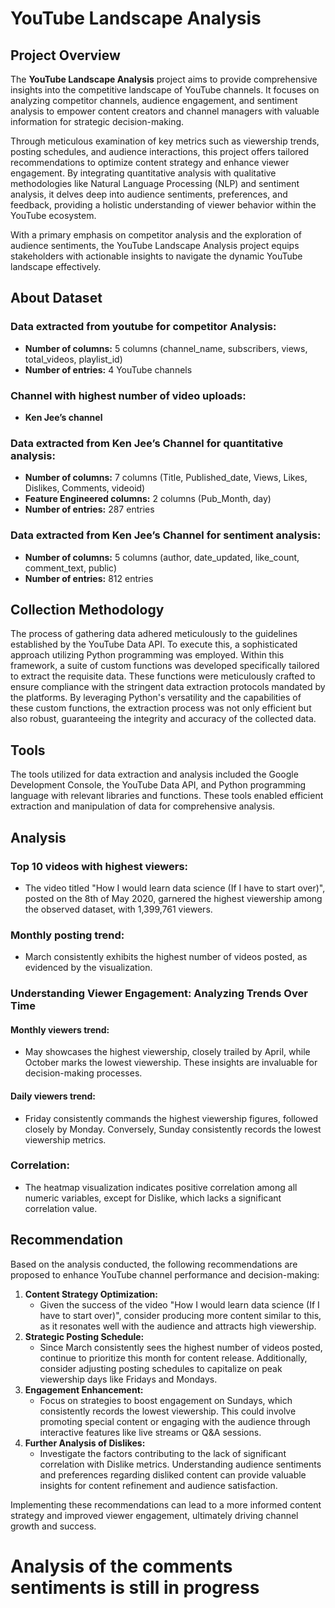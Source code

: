 # YouTube Landscape Analysis

## Project Overview
The **YouTube Landscape Analysis** project aims to provide comprehensive insights into the competitive landscape of YouTube channels. It focuses on analyzing competitor channels, audience engagement, and sentiment analysis to empower content creators and channel managers with valuable information for strategic decision-making.

Through meticulous examination of key metrics such as viewership trends, posting schedules, and audience interactions, this project offers tailored recommendations to optimize content strategy and enhance viewer engagement. By integrating quantitative analysis with qualitative methodologies like Natural Language Processing (NLP) and sentiment analysis, it delves deep into audience sentiments, preferences, and feedback, providing a holistic understanding of viewer behavior within the YouTube ecosystem.

With a primary emphasis on competitor analysis and the exploration of audience sentiments, the YouTube Landscape Analysis project equips stakeholders with actionable insights to navigate the dynamic YouTube landscape effectively.

## About Dataset
### Data extracted from youtube for competitor Analysis:
- **Number of columns:** 5 columns (channel_name, subscribers, views, total_videos, playlist_id)
- **Number of entries:** 4 YouTube channels

### Channel with highest number of video uploads:
- **Ken Jee’s channel**

### Data extracted from Ken Jee’s Channel for quantitative analysis:
- **Number of columns:** 7 columns (Title, Published_date, Views, Likes, Dislikes, Comments, videoid)
- **Feature Engineered columns:** 2 columns (Pub_Month, day)
- **Number of entries:** 287 entries

### Data extracted from Ken Jee’s Channel for sentiment analysis:
- **Number of columns:** 5 columns (author, date_updated, like_count, comment_text, public)
- **Number of entries:** 812 entries

## Collection Methodology
The process of gathering data adhered meticulously to the guidelines established by the YouTube Data API. To execute this, a sophisticated approach utilizing Python programming was employed. Within this framework, a suite of custom functions was developed specifically tailored to extract the requisite data. These functions were meticulously crafted to ensure compliance with the stringent data extraction protocols mandated by the platforms. By leveraging Python's versatility and the capabilities of these custom functions, the extraction process was not only efficient but also robust, guaranteeing the integrity and accuracy of the collected data.

## Tools
The tools utilized for data extraction and analysis included the Google Development Console, the YouTube Data API, and Python programming language with relevant libraries and functions. These tools enabled efficient extraction and manipulation of data for comprehensive analysis.

## Analysis
### Top 10 videos with highest viewers:
- The video titled "How I would learn data science (If I have to start over)", posted on the 8th of May 2020, garnered the highest viewership among the observed dataset, with 1,399,761 viewers.

### Monthly posting trend:
- March consistently exhibits the highest number of videos posted, as evidenced by the visualization.

### Understanding Viewer Engagement: Analyzing Trends Over Time
#### Monthly viewers trend:
- May showcases the highest viewership, closely trailed by April, while October marks the lowest viewership. These insights are invaluable for decision-making processes.

#### Daily viewers trend:
- Friday consistently commands the highest viewership figures, followed closely by Monday. Conversely, Sunday consistently records the lowest viewership metrics.

### Correlation:
- The heatmap visualization indicates positive correlation among all numeric variables, except for Dislike, which lacks a significant correlation value.

## Recommendation
Based on the analysis conducted, the following recommendations are proposed to enhance YouTube channel performance and decision-making:
1. **Content Strategy Optimization:**
   - Given the success of the video "How I would learn data science (If I have to start over)", consider producing more content similar to this, as it resonates well with the audience and attracts high viewership.
2. **Strategic Posting Schedule:**
   - Since March consistently sees the highest number of videos posted, continue to prioritize this month for content release. Additionally, consider adjusting posting schedules to capitalize on peak viewership days like Fridays and Mondays.
3. **Engagement Enhancement:**
   - Focus on strategies to boost engagement on Sundays, which consistently records the lowest viewership. This could involve promoting special content or engaging with the audience through interactive features like live streams or Q&A sessions.
4. **Further Analysis of Dislikes:**
   - Investigate the factors contributing to the lack of significant correlation with Dislike metrics. Understanding audience sentiments and preferences regarding disliked content can provide valuable insights for content refinement and audience satisfaction.

Implementing these recommendations can lead to a more informed content strategy and improved viewer engagement, ultimately driving channel growth and success.

# Analysis of the comments sentiments is still in progress
